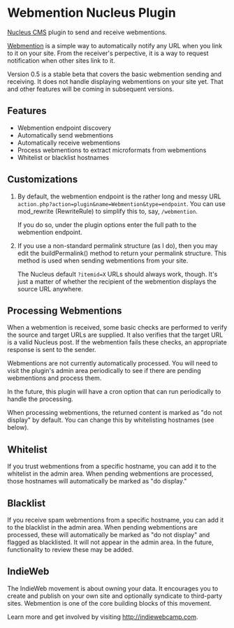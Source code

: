# Webmention Nucleus Plugin

[Nucleus CMS](http://nucleuscms.org) plugin to send and receive webmentions.

[Webmention](http://webmention.org) is a simple way to automatically notify any URL when you link to it on your site. From the receiver's perpective, it is a way to request notification when other sites link to it.

Version 0.5 is a stable beta that covers the basic webmention sending and receiving. It does not handle displaying webmentions on your site yet. That and other features will be coming in subsequent versions.

## Features
* Webmention endpoint discovery
* Automatically send webmentions
* Automatically receive webmentions
* Process webmentions to extract microformats from webmentions
* Whitelist or blacklist hostnames

## Customizations
1.  By default, the webmention endpoint is the rather long and messy URL <code>action.php?action=plugin&name=Webmention&type=endpoint</code>. You can use mod_rewrite (RewriteRule) to simplify this to, say, <code>/webmention</code>.

    If you do so, under the plugin options enter the full path to the webmention endpoint.

2.  If you use a non-standard permalink structure (as I do), then you may edit the buildPermalink() method to return your permalink structure. This method is used when sending webmentions from your site.

    The Nucleus default <code>?itemid=X</code> URLs should always work, though. It's just a matter of whether the recipient of the webmention displays the source URL anywhere.

## Processing Webmentions
When a webmention is received, some basic checks are performed to verify the source and target URLs are supplied. It also verifies that the target URL is a valid Nucleus post. If the webmention fails these checks, an appropriate response is sent to the sender.

Webmentions are not currently automatically processed. You will need to visit the plugin's admin area periodically to see if there are pending webmentions and process them.

In the future, this plugin will have a cron option that can run periodically to handle the processing.

When processing webmentions, the returned content is marked as "do not display" by default. You can change this by whitelisting hostnames (see below).

## Whitelist
If you trust webmentions from a specific hostname, you can add it to the whitelist in the admin area. When pending webmentions are processed, those hostnames will automatically be marked as "do display."

## Blacklist
If you receive spam webmentions from a specific hostname, you can add it to the blacklist in the admin area. When pending webmentions are processed, these will automatically be marked as "do not display" and flagged as blacklisted. It will not appear in the admin area. In the future, functionality to review these may be added.

## IndieWeb
The IndieWeb movement is about owning your data. It encourages you to create and publish on your own site and optionally syndicate to third-party sites. Webmention is one of the core building blocks of this movement.

Learn more and get involved by visiting <http://indiewebcamp.com>.

